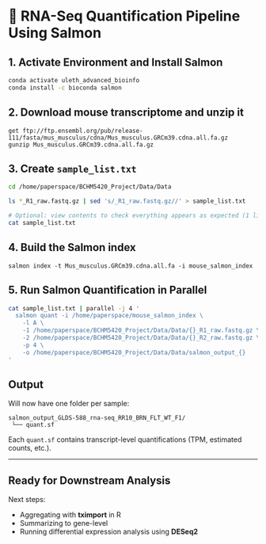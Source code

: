  # 🧬 RNA-Seq Quantification Pipeline Using Salmon

## 1. Activate Environment and Install Salmon
```bash
conda activate uleth_advanced_bioinfo
conda install -c bioconda salmon
```

## 2. Download mouse transcriptome and unzip it
```
get ftp://ftp.ensembl.org/pub/release-111/fasta/mus_musculus/cdna/Mus_musculus.GRCm39.cdna.all.fa.gz
gunzip Mus_musculus.GRCm39.cdna.all.fa.gz
```

## 3. Create `sample_list.txt`
```bash
cd /home/paperspace/BCHM5420_Project/Data/Data

ls *_R1_raw.fastq.gz | sed 's/_R1_raw.fastq.gz//' > sample_list.txt

# Optional: view contents to check everything appears as expected (1 line per sample):
cat sample_list.txt
```

## 4. Build the Salmon index
```
salmon index -t Mus_musculus.GRCm39.cdna.all.fa -i mouse_salmon_index

```

## 5. Run Salmon Quantification in Parallel
```bash
cat sample_list.txt | parallel -j 4 '
  salmon quant -i /home/paperspace/mouse_salmon_index \
    -l A \
    -1 /home/paperspace/BCHM5420_Project/Data/Data/{}_R1_raw.fastq.gz \
    -2 /home/paperspace/BCHM5420_Project/Data/Data/{}_R2_raw.fastq.gz \
    -p 4 \
    -o /home/paperspace/BCHM5420_Project/Data/Data/salmon_output_{}
'
```
## Output
Will now have one folder per sample:

```
salmon_output_GLDS-588_rna-seq_RR10_BRN_FLT_WT_F1/
 └── quant.sf
```

Each `quant.sf` contains transcript-level quantifications (TPM, estimated counts, etc.).

---

## Ready for Downstream Analysis
Next steps:
- Aggregating with **tximport** in R
- Summarizing to gene-level
- Running differential expression analysis using **DESeq2**